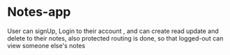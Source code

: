 # Notes-app
User can signUp, Login to their account , and can create read update and delete to their notes, also protected routing is done, so that logged-out can view someone else's notes
